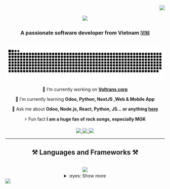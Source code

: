 <img align="right" src="https://visitor-badge.laobi.icu/badge?page_id=Cotchi666.Cotchi666" />

<div align="center">
  <h2> <img src="https://readme-typing-svg.demolab.com??font=Righteous&size=35&center=true&vCenter=true&width=500&height=70&duration=4000&lines=Hello+world+👋!!!;My+name+is+Finn+Chien+" /></h2>
  <h3 align="center">A passionate software developer from Vietnam 🇻🇳</h3>
<br/>
  
<div align="center" >
   <img alt="snake eating my contributions" src="https://raw.githubusercontent.com/Cotchi666/Cotchi666/output/github-contribution-grid-snake.svg" />

 🔭 I’m currently working on **[Voltrans corp](https://github.com/voltranscorp)**
 
 🌱 I’m currently learning **Odoo, Python, NextJS ,Web & Mobile App**

 💬 Ask me about **Odoo, Node.js, React, Python, JS... or anything [here](https://github.com/salesp07/salesp07/issues)**

 ⚡ Fun fact **I am a huge fan of rock songs, especially MGK**

 </div>
 <div align="center"> 
  <a href="mailto:chien.170901@gmail.com">
    <img src="https://img.shields.io/badge/Gmail-333333?style=for-the-badge&logo=gmail&logoColor=red" />
  </a>
  <a href="https://www.facebook.com/cot.toxicff/" target="_blank">
    <img src="https://img.shields.io/badge/Facebook-1877F2?style=for-the-badge&logo=facebook&logoColor=white" target="_blank" />
  </a>
  <a href="https://chie.onrender.com" target="_blank">
     <img src="https://img.shields.io/badge/Portfolio-FF5722?style=for-the-badge&logo=todoist&logoColor=white" target="_blank" /> <!-- sqlite, safari, google-chrome are other good icon options -->
  </a>
</div>
 <hr/>
 
<h2 align="center">⚒️ Languages and Frameworks ⚒️</h2>
<br/>
<div align="center">
<img src="https://skillicons.dev/icons?i=python,javascript,typescript,cs,java,nextjs,express,dotnet&theme=light&perline=4" />
      <details>
<summary >:eyes: Show more </summary>
<h2 align="center">⚒️ Tools and more ⚒️</h2>

<p align="center">
  <a href="https://skillicons.dev" align="center">
    <img src="https://skillicons.dev/icons?i=html,css,jquery,bootstrap,tailwind,react,redux,mysql,mongodb,sqlite,postgres,postman,powershell,visualstudio,vscode,eclipse,firebase,sequelize,prisma,vercel,heroku&perline=11" />
  </a>
</p>
<a href="https://github.com/anuraghazra/github-readme-stats">
  <img height=200 align="center" src="https://github-readme-stats.vercel.app/api?username=Cotchi666" />
</a>
<a href="https://github.com/anuraghazra/convoychat">
  <img height=200 align="center" src="https://github-readme-stats.vercel.app/api/top-langs?username=Cotchi666&layout=compact&langs_count=8&card_width=320" />
</a>
</div>
  </div>
 <img src="https://readme-typing-svg.herokuapp.com/?font=Righteous&size=25&center=true&vCenter=true&width=500&height=70&duration=4000&lines=Thanks+for+visiting!+✌️;+Shoot+me+a+message+on+Facebook!;I'm+always+down+to+collab+:)">
  <br/><br/>

</h3>

